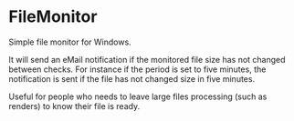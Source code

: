 # FileMonitor

Simple file monitor for Windows. 

It will send an eMail notification if the monitored file size has not changed between checks. For instance if the period is set to five minutes, the notification is sent if the file has not changed size in five minutes.

Useful for people who needs to leave large files processing (such as renders) to know their file is ready.

